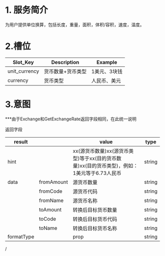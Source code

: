 # 1. 服务简介

为用户提供单位换算，包括长度，重量，面积，体积\/容积，速度，温度。

# 2.槽位

| **Slot\_Key** | **Description** | **Example** |
| --- | --- | --- |
| unit\_currency | 货币数量+货币类型 | 1美元、3块钱 |
| currency | 货币类型 | 人民币、美元 |

# 3.意图

\*\*\*由于Exchange和GetExchangeRate返回字段相同，在此统一说明

返回字段

| **result** |  | **value** | **type** |
| --- | --- | --- | --- |
| hint |  | xx\(源货币数量\)xx\(源货币类型\)等于xx\(目的货币数量\)xx\(目的货币类型\)，例如：1美元等于6.73人民币 | string |
| data | fromAmount | 源货币数量 | string |
|  | fromCode | 源货币代码 | string |
|  | fromName | 源货币名称 | string |
|  | toAmount | 转换后目标货币数量 | string |
|  | toCode | 转换后目标货币代码 | string |
|  | toName | 转换后目标货币名称 | string |
| formatType |  | prop | string |

\/

